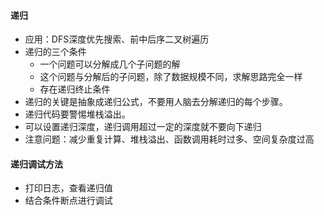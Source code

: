 #### 递归
* 应用：DFS深度优先搜索、前中后序二叉树遍历
* 递归的三个条件
    * 一个问题可以分解成几个子问题的解
    * 这个问题与分解后的子问题，除了数据规模不同，求解思路完全一样
    * 存在递归终止条件
* 递归的关键是抽象成递归公式，不要用人脑去分解递归的每个步骤。
* 递归代码要警惕堆栈溢出。
* 可以设置递归深度，递归调用超过一定的深度就不要向下递归
* 注意问题：减少重复计算、堆栈溢出、函数调用耗时过多、空间复杂度过高

#### 递归调试方法
* 打印日志，查看递归值
* 结合条件断点进行调试